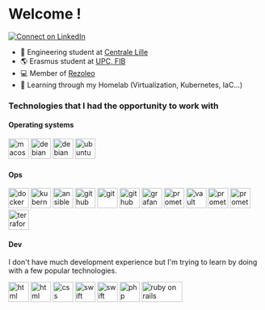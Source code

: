 # Welcome !
[![Connect on LinkedIn](https://img.shields.io/badge/--linkedin?label=LinkedIn&logo=LinkedIn&style=social)](https://www.linkedin.com/in/pierre-jezegou/)

- 🏫 Engineering student at [Centrale Lille](https://centralelille.fr)
- 🌎 Erasmus student at [UPC, FIB](https://www.fib.upc.edu)
- 💻 Member of [Rezoleo](https://github.com/rezoleo)
- 🌱 Learning through my Homelab (Virtualization, Kubernetes, IaC...)

### Technologies that I had the opportunity to work with
#### Operating systems
<p>
    <img src="https://upload.wikimedia.org/wikipedia/en/b/b9/MacOS_original_logo.svg" alt="macos" width="40" height="40"/>
    <img src="https://www.vectorlogo.zone/logos/debian/debian-icon.svg" alt="debian" width="40" height="40"/>
    <img src="https://raw.githubusercontent.com/simple-icons/simple-icons/master/icons/proxmox.svg" alt="debian" width="40" height="40"/>
    <img src="https://www.vectorlogo.zone/logos/ubuntu/ubuntu-icon.svg" alt="ubuntu" width="40" height="40"/>
</p>

#### Ops
<p>
    <img src="https://www.vectorlogo.zone/logos/docker/docker-icon.svg" alt="docker" width="40" height="40"/>
    <img src="https://www.vectorlogo.zone/logos/kubernetes/kubernetes-icon.svg" alt="kubernetes" width="40" height="40"/>
    <img src="https://www.vectorlogo.zone/logos/ansible/ansible-icon.svg" alt="ansible" width="40" height="40"/>
    <img src="https://avatars.githubusercontent.com/u/44036562?s=200&v=4" alt="github actions" width="40" height="40"/>
    <img src="https://www.vectorlogo.zone/logos/git-scm/git-scm-icon.svg" alt="git" width="40" height="40"/>
    <img src="https://www.vectorlogo.zone/logos/github/github-icon.svg" alt="github" width="40" height="40"/>
    <img src="https://www.vectorlogo.zone/logos/grafana/grafana-icon.svg" alt="grafana" width="40" height="40"/>
    <img src="https://www.vectorlogo.zone/logos/prometheusio/prometheusio-icon.svg" alt="prometheus" width="40" height="40"/>
    <img src="https://www.datocms-assets.com/2885/1676497447-vault-favicon-color.png?h=192&amp;w=192" alt="vault" width="40" height="40"/>
    <img src="https://www.vectorlogo.zone/logos/amazon_aws/amazon_aws-icon.svg" alt="prometheus" width="40" height="40"/>
    <img src="https://www.vectorlogo.zone/logos/google_cloud/google_cloud-icon.svg" alt="prometheus" width="40" height="40"/>
    <img src="https://www.vectorlogo.zone/logos/terraformio/terraformio-icon.svg" alt="terraform" width="40" height="40"/>
</p>

#### Dev
I don't have much development experience but I'm trying to learn by doing with a few popular technologies.
<p>
    <img src="https://www.vectorlogo.zone/logos/python/python-vertical.svg" alt="html" width="40" height="40"/>
    <img src="https://www.vectorlogo.zone/logos/w3_html5/w3_html5-icon.svg" alt="html" width="40" height="40"/>
    <img src="https://www.vectorlogo.zone/logos/w3_css/w3_css-icon.svg" alt="css" width="40" height="40"/>
    <img src="https://www.vectorlogo.zone/logos/sass-lang/sass-lang-icon.svg" alt="swift" width="40" height="40"/>
    <img src="https://www.vectorlogo.zone/logos/swift/swift-icon.svg" alt="swift" width="40" height="40"/>
    <img src="https://www.vectorlogo.zone/logos/php/php-icon.svg" alt="php" width="40" height="40"/>
    <img src="https://upload.wikimedia.org/wikipedia/commons/thumb/6/62/Ruby_On_Rails_Logo.svg/822px-Ruby_On_Rails_Logo.svg.png" alt="ruby on rails" width="80" height="40"/>
</p>
